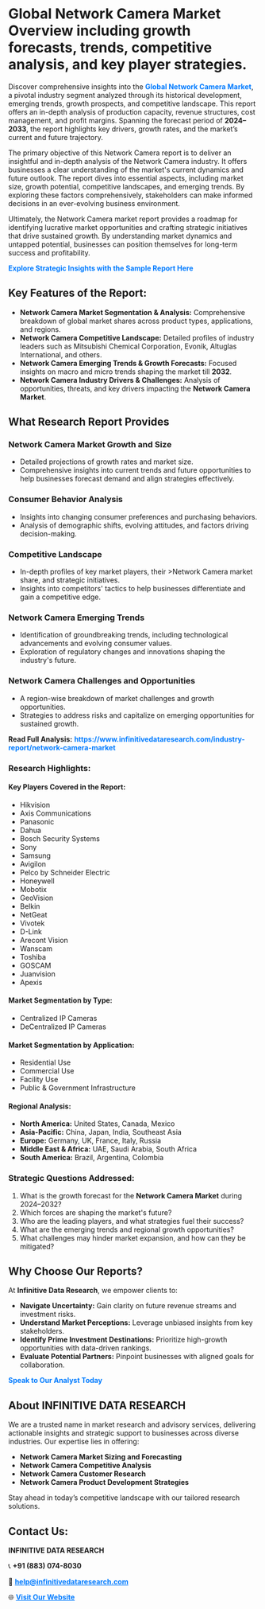 <h1>Global Network Camera Market Overview including growth forecasts, trends, competitive analysis, and key player strategies.</h1>
<p>
Discover comprehensive insights into the 
<a href="https://www.infinitivedataresearch.com/industry-report/network-camera-market" rel="dofollow" style="color: #007BFF; text-decoration: none;"><strong>Global Network Camera Market</strong></a>, a pivotal industry segment analyzed through its historical development, emerging trends, growth prospects, and competitive landscape. This report offers an in-depth analysis of production capacity, revenue structures, cost management, and profit margins. Spanning the forecast period of <strong>2024–2033</strong>, the report highlights key drivers, growth rates, and the market’s current and future trajectory.
</p>
<p>
The primary objective of this Network Camera report is to deliver an insightful and in-depth analysis of the Network Camera industry. It offers businesses a clear understanding of the market's current dynamics and future outlook. The report dives into essential aspects, including market size, growth potential, competitive landscapes, and emerging trends. By exploring these factors comprehensively, stakeholders can make informed decisions in an ever-evolving business environment.
</p>
<p>
Ultimately, the Network Camera market report provides a roadmap for identifying lucrative market opportunities and crafting strategic initiatives that drive sustained growth. By understanding market dynamics and untapped potential, businesses can position themselves for long-term success and profitability.
</p>
<p>
<a href="https://www.infinitivedataresearch.com/request-sample/reportId=106186" style="color: #007BFF; text-decoration: none;"><strong>Explore Strategic Insights with the Sample Report Here</strong></a>
</p>

<h2>Key Features of the Report:</h2>
<ul>
<li><strong>Network Camera Market Segmentation & Analysis:</strong> Comprehensive breakdown of global market shares across product types, applications, and regions.</li>
<li><strong>Network Camera Competitive Landscape:</strong> Detailed profiles of industry leaders such as Mitsubishi Chemical Corporation, Evonik, Altuglas International, and others.</li>
<li><strong>Network Camera Emerging Trends & Growth Forecasts:</strong> Focused insights on macro and micro trends shaping the market till <strong>2032</strong>.</li>
<li><strong>Network Camera Industry Drivers & Challenges:</strong> Analysis of opportunities, threats, and key drivers impacting the <strong>Network Camera Market</strong>.</li>
</ul>

<h2>What Research Report Provides</h2>
<h3>Network Camera Market Growth and Size</h3>
<ul>
<li>Detailed projections of growth rates and market size.</li>
<li>Comprehensive insights into current trends and future opportunities to help businesses forecast demand and align strategies effectively.</li>
</ul>

<h3>Consumer Behavior Analysis</h3>
<ul>
<li>Insights into changing consumer preferences and purchasing behaviors.</li>
<li>Analysis of demographic shifts, evolving attitudes, and factors driving decision-making.</li>
</ul>

<h3>Competitive Landscape</h3>
<ul>
<li>In-depth profiles of key market players, their >Network Camera market share, and strategic initiatives.</li>
<li>Insights into competitors' tactics to help businesses differentiate and gain a competitive edge.</li>
</ul>

<h3>Network Camera Emerging Trends</h3>
<ul>
<li>Identification of groundbreaking trends, including technological advancements and evolving consumer values.</li>
<li>Exploration of regulatory changes and innovations shaping the industry's future.</li>
</ul>

<h3>Network Camera Challenges and Opportunities</h3>
<ul>
<li>A region-wise breakdown of market challenges and growth opportunities.</li>
<li>Strategies to address risks and capitalize on emerging opportunities for sustained growth.</li>
</ul>
<p><strong>Read Full Analysis:</strong> <a href="https://www.infinitivedataresearch.com/industry-report/network-camera-market" rel="dofollow" style="color: #007BFF; text-decoration: none;"><strong>https://www.infinitivedataresearch.com/industry-report/network-camera-market</strong></a></p>
<h3>Research Highlights:</h3>
<h4>Key Players Covered in the Report:</h4>
<ul><li>Hikvision</li><li>Axis Communications</li><li>Panasonic</li><li>Dahua</li><li>Bosch Security Systems</li><li>Sony</li><li>Samsung</li><li>Avigilon</li><li>Pelco by Schneider Electric</li><li>Honeywell</li><li>Mobotix</li><li>GeoVision</li><li>Belkin</li><li>NetGeat</li><li>Vivotek</li><li>D-Link</li><li>Arecont Vision</li><li>Wanscam</li><li>Toshiba</li><li>GOSCAM</li><li>Juanvision</li><li>Apexis</li></ul>
<h4>Market Segmentation by Type:</h4>
<ul><li>Centralized IP Cameras</li><li>DeCentralized IP Cameras</li></ul>
<h4>Market Segmentation by Application:</h4>
<ul><li>Residential Use</li><li>Commercial Use</li><li>Facility Use</li><li>Public &amp; Government Infrastructure</li></ul>

<h4>Regional Analysis:</h4>
<ul>
<li><strong>North America:</strong> United States, Canada, Mexico</li>
<li><strong>Asia-Pacific:</strong> China, Japan, India, Southeast Asia</li>
<li><strong>Europe:</strong> Germany, UK, France, Italy, Russia</li>
<li><strong>Middle East & Africa:</strong> UAE, Saudi Arabia, South Africa</li>
<li><strong>South America:</strong> Brazil, Argentina, Colombia</li>
</ul>

<h3>Strategic Questions Addressed:</h3>
<ol>
<li>What is the growth forecast for the <strong>Network Camera Market</strong> during 2024–2032?</li>
<li>Which forces are shaping the market's future?</li>
<li>Who are the leading players, and what strategies fuel their success?</li>
<li>What are the emerging trends and regional growth opportunities?</li>
<li>What challenges may hinder market expansion, and how can they be mitigated?</li>
</ol>

<h2>Why Choose Our Reports?</h2>
<p>At <strong>Infinitive Data Research</strong>, we empower clients to:</p>
<ul>
<li><strong>Navigate Uncertainty:</strong> Gain clarity on future revenue streams and investment risks.</li>
<li><strong>Understand Market Perceptions:</strong> Leverage unbiased insights from key stakeholders.</li>
<li><strong>Identify Prime Investment Destinations:</strong> Prioritize high-growth opportunities with data-driven rankings.</li>
<li><strong>Evaluate Potential Partners:</strong> Pinpoint businesses with aligned goals for collaboration.</li>
</ul>
<p><a href="https://www.infinitivedataresearch.com/industry-report/network-camera-market" rel="dofollow" style="color: #007BFF; text-decoration: none;"><strong>Speak to Our Analyst Today</strong></a></p>

<h2>About INFINITIVE DATA RESEARCH</h2>
<p>We are a trusted name in market research and advisory services, delivering actionable insights and strategic support to businesses across diverse industries. Our expertise lies in offering:</p>
<ul>
<li><strong>Network Camera Market Sizing and Forecasting</strong></li>
<li><strong>Network Camera Competitive Analysis</strong></li>
<li><strong>Network Camera Customer Research</strong></li>
<li><strong>Network Camera Product Development Strategies</strong></li>
</ul>
<p>Stay ahead in today’s competitive landscape with our tailored research solutions.</p>

<h2>Contact Us:</h2>
<p><strong>INFINITIVE DATA RESEARCH</strong></p>
<p>📞 <strong>+91 (883) 074-8030</strong></p>
<p>📧 <strong><a href="mailto:help@infinitivedataresearch.com" style="color: #007BFF;">help@infinitivedataresearch.com</a></strong></p>
<p>🌐 <strong><a href="https://www.infinitivedataresearch.com" rel="dofollow" style="color: #007BFF;">Visit Our Website</a></strong></p>